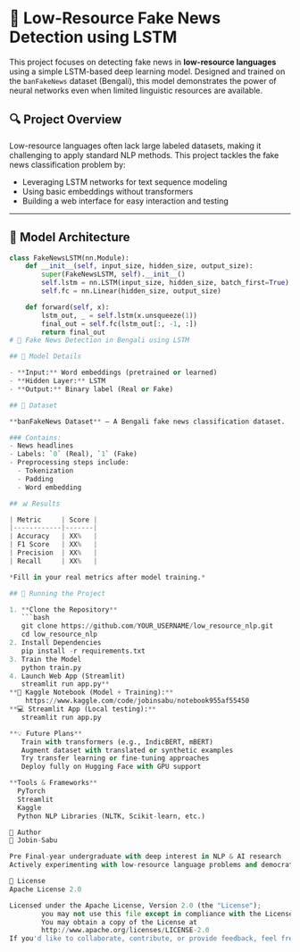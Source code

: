 # 📰 Low-Resource Fake News Detection using LSTM

This project focuses on detecting fake news in **low-resource languages** using a simple LSTM-based deep learning model. Designed and trained on the `banFakeNews` dataset (Bengali), this model demonstrates the power of neural networks even when limited linguistic resources are available.

## 🔍 Project Overview

Low-resource languages often lack large labeled datasets, making it challenging to apply standard NLP methods. This project tackles the fake news classification problem by:

- Leveraging LSTM networks for text sequence modeling
- Using basic embeddings without transformers
- Building a web interface for easy interaction and testing

---

## 🧠 Model Architecture

```python
class FakeNewsLSTM(nn.Module):
    def __init__(self, input_size, hidden_size, output_size):
        super(FakeNewsLSTM, self).__init__()
        self.lstm = nn.LSTM(input_size, hidden_size, batch_first=True)
        self.fc = nn.Linear(hidden_size, output_size)

    def forward(self, x):
        lstm_out, _ = self.lstm(x.unsqueeze(1))
        final_out = self.fc(lstm_out[:, -1, :])
        return final_out
# 🧠 Fake News Detection in Bengali using LSTM

## 📌 Model Details

- **Input:** Word embeddings (pretrained or learned)  
- **Hidden Layer:** LSTM  
- **Output:** Binary label (Real or Fake)  

## 📂 Dataset

**banFakeNews Dataset** – A Bengali fake news classification dataset.

### Contains:
- News headlines  
- Labels: `0` (Real), `1` (Fake)  
- Preprocessing steps include:
  - Tokenization  
  - Padding  
  - Word embedding  

## 📊 Results

| Metric     | Score |
|------------|-------|
| Accuracy   | XX%   |
| F1 Score   | XX%   |
| Precision  | XX%   |
| Recall     | XX%   |

*Fill in your real metrics after model training.*

## 🚀 Running the Project

1. **Clone the Repository**
   ```bash
   git clone https://github.com/YOUR_USERNAME/low_resource_nlp.git
   cd low_resource_nlp
2. Install Dependencies
   pip install -r requirements.txt
3. Train the Model
   python train.py
4. Launch Web App (Streamlit)
   streamlit run app.py**
**📓 Kaggle Notebook (Model + Training):**
    https://www.kaggle.com/code/jobinsabu/notebook955af55450
**💻 Streamlit App (Local testing):**
   streamlit run app.py

**💡 Future Plans**
   Train with transformers (e.g., IndicBERT, mBERT)
   Augment dataset with translated or synthetic examples
   Try transfer learning or fine-tuning approaches
   Deploy fully on Hugging Face with GPU support

**Tools & Frameworks**
  PyTorch
  Streamlit
  Kaggle
  Python NLP Libraries (NLTK, Scikit-learn, etc.)

🙋 Author
👤 Jobin-Sabu

Pre Final-year undergraduate with deep interest in NLP & AI research
Actively experimenting with low-resource language problems and democratizing AI access

📜 License
Apache License 2.0

Licensed under the Apache License, Version 2.0 (the "License");
        you may not use this file except in compliance with the License.
        You may obtain a copy of the License at
        http://www.apache.org/licenses/LICENSE-2.0
If you'd like to collaborate, contribute, or provide feedback, feel free to open issues or reach out on GitHub!
